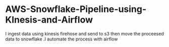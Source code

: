 # AWS-Snowflake-Pipeline-using-KInesis-and-Airflow
I ingest data using kinesis firehose and send to s3 then move  the proceesed data to snowflake .I automate the process with airflow
